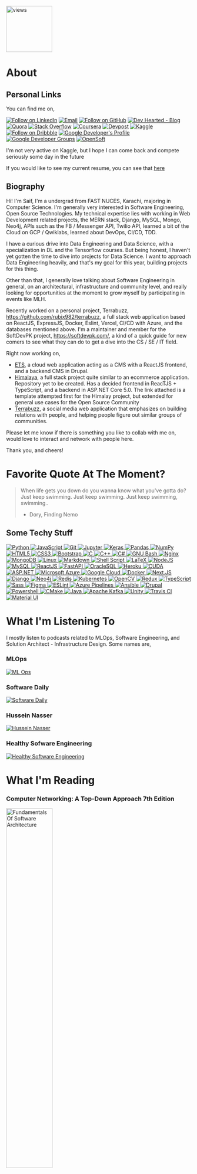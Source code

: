 <a href="https://github.com/rubix982"><img alt="views" title="Github views" src="https://komarev.com/ghpvc/?username=rubix982&style=flat-square" width="125"/></a>

<h1 align="left">About</h1>

<h2 align="left">Personal Links</h2>

You can find me on,

<p align="left">
  <a href="https://www.linkedin.com/in/saif-ul-islam-93786b187/"><img title="Follow on LinkedIn" src="https://img.shields.io/badge/LinkedIn-0077B5?style=for-the-badge&logo=linkedin&logoColor=white"/></a>
  <a href="mailto:saifulilsma84210@gmail.com"><img title="Email" src="https://img.shields.io/badge/Gmail-D14836?style=for-the-badge&logo=gmail&logoColor=white"/></a>
  <a href="https://github.com/rubix982"><img title="Follow on GitHub" src="https://img.shields.io/badge/GitHub-100000?style=for-the-badge&logo=github&logoColor=white"/></a>
  <a href="https://dev-hearted.software/"><img title="Dev Hearted - Blog" src="https://img.shields.io/badge/Ghost%20CMS%20Blog-100000?style=for-the-badge&logo=ghost&logoColor=738A94"/></a>
  <a href="https://www.quora.com/profile/Saif-Ul-Islam-67/"><img title="Quora" src="https://img.shields.io/badge/Quora-B92B27?style=for-the-badge&logo=quora&logoColor=fff"/></a>
  <a href="https://stackoverflow.com/users/10576072/saif-ul-islam"><img title="Stack Overflow" src="https://img.shields.io/badge/Stack%20Overflow-FE7A16?style=for-the-badge&logo=stack%20overflow&logoColor=fff"/></a>
  <a href="https://www.coursera.org/user/894a184e37e4c4bb50544fcdc21a4edd"><img title="Coursera" src="https://img.shields.io/badge/Coursera-0056D2?style=for-the-badge&logo=coursera&logoColor=fff"/></a>
  <a href="https://devpost.com/Rubix982"><img title="Devpost" src="https://img.shields.io/badge/Devpost-003E54?style=for-the-badge&logo=devpost&logoColor=fff"/></a>
  <a href="https://www.kaggle.com/rubix9821"><img title="Kaggle" src="https://img.shields.io/badge/Kaggle-20BEFF?style=for-the-badge&logo=kaggle&logoColor=fff"/></a>
  <a href="https://dribbble.com/Rubix982"><img title="Follow on Dribbble" src="https://img.shields.io/badge/Dribbble-EA4C89?style=for-the-badge&logo=dribbble&logoColor=white"/></a>
  <a href="https://developers.google.com/profile/u/107055126661372803507#account"><img title="Google Developer's Profile" src="https://img.shields.io/badge/Developers%20Google-4285F4?style=for-the-badge&logo=google&logoColor=white"/></a>  
  <a href="https://gdg.community.dev/u/mc88mk/#/about"><img title="Google Developer Groups" src="https://img.shields.io/badge/Google%20Developer%20Groups-023e8a?style=for-the-badge&logo=google&logoColor=white"/></a>
  <a href="https://opensoft.hashnode.dev/"><img title="OpenSoft" src="https://img.shields.io/badge/OpenSoft-2962FF?style=for-the-badge&logo=hashnode&logoColor=white"/></a>  
</p>

I'm not very active on Kaggle, but I hope I can come back and compete seriously some day in the future

If you would like to see my current resume, you can see that [here](https://drive.google.com/file/d/1Yl3ghc6-RM_1ZHA66YMFrQbyCocLjLYI/view?usp=sharing)

<h2 align="left">Biography</h2>

Hi! I'm Saif, I'm a undergrad from FAST NUCES, Karachi, majoring in Computer Science. I'm generally very interested in Software Engineering, Open Source Technologies. My technical expertise lies with working in Web Development related projects, the MERN stack, Django, MySQL, Mongo, Neo4j, APIs such as the FB / Messenger API, Twilio API, learned a bit of the Cloud on GCP / Qwiklabs, learned about DevOps, CI/CD, TDD. 

I have a curious drive into Data Engineering and Data Science, with a specialization in DL and the Tensorflow courses. But being honest, I haven't yet gotten the time to dive into projects for Data Science. I want to approach Data Engineering heavily, and that's my goal for this year, building projects for this thing.

Other than that, I generally love talking about Software Engineering in general, on an architectural, infrastructure and community level, and really looking for opportunities at the moment to grow myself by participating in events like MLH.

Recently worked on a personal project, Terrabuzz, https://github.com/rubix982/terrabuzz, a full stack web application based on ReactJS, ExpressJS, Docker, Eslint, Vercel, CI/CD with Azure, and the databases mentioned above. I'm a maintainer and member for the SoftDevPK project, https://softdevpk.com/, a kind of a quick guide for new comers to see what they can do to get a dive into the CS / SE / IT field.

Right now working on,

- [ETS](https://ets-beryl.vercel.app/), a cloud web application acting as a CMS with a ReactJS frontend, and a backend CMS in Drupal.
- [Himalaya](https://github.com/Rubix982/ASP.NET-ReactJS-Template), a full stack project quite similar to an ecommerce application. Repository yet to be created. Has a decided frontend in ReacTJS + TypeScript, and a backend in ASP.NET Core 5.0. The link attached is a template attempted first for the Himalay project, but extended for general use cases for the Open Source Community
- [Terrabuzz](https://github.com/rubix982/terrabuzz), a social media web application that emphasizes on building relations with people, and helping people figure out similar groups of communities.

Please let me know if there is something you like to collab with me on, would love to interact and network with people here. 

Thank you, and cheers!

<h1 align='left'>Favorite Quote At The Moment?</h1>

> When life gets you down do you wanna know 
> what you've gotta do? Just keep swimming. 
> Just keep swimming. Just keep swimming, swimming..
> - Dory, Finding Nemo

## Some Techy Stuff

<p align="left">
 <a href="#">
<img alt="Python" src="https://img.shields.io/badge/python%20-%2314354C.svg?&style=for-the-badge&logo=python&logoColor=white"/>
<img alt="JavaScript" src="https://img.shields.io/badge/javascript%20-%23323330.svg?&style=for-the-badge&logo=javascript&logoColor=%23F7DF1E"/>
<img alt="Git" src="https://img.shields.io/badge/git%20-%23F05033.svg?&style=for-the-badge&logo=git&logoColor=white"/>
<img alt="Jupyter" src="https://img.shields.io/badge/Jupyter%20-%23F37626.svg?&style=for-the-badge&logo=Jupyter&logoColor=white" />
<img alt="Keras" src="https://img.shields.io/badge/Keras%20-%23D00000.svg?&style=for-the-badge&logo=Keras&logoColor=white"/>
<img alt="Pandas" src="https://img.shields.io/badge/pandas%20-%23150458.svg?&style=for-the-badge&logo=pandas&logoColor=white" />
<img alt="NumPy" src="https://img.shields.io/badge/numpy%20-%23013243.svg?&style=for-the-badge&logo=numpy&logoColor=white" />
<img alt="HTML5" src="https://img.shields.io/badge/html5%20-%23E34F26.svg?&style=for-the-badge&logo=html5&logoColor=white"/>
<img alt="CSS3" src="https://img.shields.io/badge/css3%20-%231572B6.svg?&style=for-the-badge&logo=css3&logoColor=white"/>
<img alt="Bootstrap" src="https://img.shields.io/badge/bootstrap%20-%23563D7C.svg?&style=for-the-badge&logo=bootstrap&logoColor=white"/>
<img alt="C" src="https://img.shields.io/badge/c%20-%2300599C.svg?&style=for-the-badge&logo=c&logoColor=white"/>
<img alt="C++" src="https://img.shields.io/badge/c++%20-%2300599C.svg?&style=for-the-badge&logo=c%2B%2B&ogoColor=white"/>
<img alt="C#" src="https://img.shields.io/badge/c%23%20-%23239120.svg?&style=for-the-badge&logo=c-sharp&logoColor=white"/>
<img alt="GNU Bash" src="https://img.shields.io/badge/gnu%20bash-4EAA25?&style=for-the-badge&logo=gnu%20bash&logoColor=white"/>   
<img alt="Nginx" src="https://img.shields.io/badge/nginx%20-%23009639.svg?&style=for-the-badge&logo=nginx&logoColor=white"/>
<img alt="MongoDB" src ="https://img.shields.io/badge/MongoDB-%234ea94b.svg?&style=for-the-badge&logo=mongodb&logoColor=white"/>
<img alt="Linux" src="https://img.shields.io/badge/Ubuntu-E95420?style=for-the-badge&logo=ubuntu&logoColor=white" />
<img alt="Markdown" src="https://img.shields.io/badge/markdown-%23000000.svg?&style=for-the-badge&logo=markdown&logoColor=white"/>
<img alt="Shell Script" src="https://img.shields.io/badge/shell_script%20-%23121011.svg?&style=for-the-badge&logo=gnu-bash&logoColor=white"/>
<img alt="LaTeX" src="https://img.shields.io/badge/latex%20-%23008080.svg?&style=for-the-badge&logo=latex&logoColor=white"/>
<img alt="NodeJS" src="https://img.shields.io/badge/Nodejs-Nodejs?style=for-the-badge&logo=node.js&color=303030"/>
<img alt='MySQL' src="https://img.shields.io/badge/SQL-MySQL?style=for-the-badge&logo=mysql&color=F29111"/>
<img alt='ReactJS' src="https://img.shields.io/badge/ReactJS-ReactJS?style=for-the-badge&logo=react&color=303030"/>   
<img alt='FastAPI' src="https://img.shields.io/badge/FastAPI-FastAPI?style=for-the-badge&logo=fastapi&color=18191a"/>
<img alt='OracleSQL' src="https://img.shields.io/badge/OracleSQL-OracleSQL?style=for-the-badge&logo=oracle&color=F80000"/>
<img alt='Heroku' src="https://img.shields.io/badge/Heroku-Heroku?style=for-the-badge&logo=heroku&color=430098"/>
<img alt='CUDA' src="https://img.shields.io/badge/CUDA-CUDA?style=for-the-badge&logo=NVIDIA&color=1A1918"/>
<img alt='ASP.NET' src="https://img.shields.io/badge/ASPNET-ASPNET?style=for-the-badge&logo=.net&color=5C2D91"/>
<img alt='Microsoft Azure' src="https://img.shields.io/badge/Microsoft%20Azure-Microsoft%20Azure?style=for-the-badge&logo=microsoft%20azure&color=303030"/>
<img alt='Google Cloud' src="https://img.shields.io/badge/Google%20Cloud-Google%20Cloud?style=for-the-badge&logo=google%20cloud&color=242526"/>
<img alt='Docker' src="https://img.shields.io/badge/Docker-Docker?style=for-the-badge&logo=docker&color=18191a"/>
<img alt='Next.JS' src="https://img.shields.io/badge/NextJS-NextJS?style=for-the-badge&logo=next.js&color=000000"/>
<img alt="Django" src="https://img.shields.io/badge/Django-Django?style=for-the-badge&logo=django&color=092E20"/>
<img alt="Neo4j" src="https://img.shields.io/badge/Neo4j-Neo4j?style=for-the-badge&logo=neo4j&color=63b443"/>
<img alt="Redis" src="https://img.shields.io/badge/Redis-Redis?style=for-the-badge&logo=redis&color=1a191b"/>
<img alt="Kubernetes" src="https://img.shields.io/badge/Kubernetes-Kubernetes?style=for-the-badge&logo=kubernetes&logoColor=fff&color=326CE5"/>
<img alt="OpenCV" src="https://img.shields.io/badge/OpenCV-OpenCV?style=for-the-badge&logo=opencv&logoColor=fff&color=5C3EE8"/>
<img alt="Redux" src="https://img.shields.io/badge/Redux-Redux?style=for-the-badge&logo=redux&logoColor=fff&color=764ABC"/>
<img alt="TypeScript" src="https://img.shields.io/badge/TypeScript-TypeScript?style=for-the-badge&logo=typescript&logoColor=fff&color=3178C6"/>
<img alt="Sass" src="https://img.shields.io/badge/Sass-Sass?style=for-the-badge&logo=sass&logoColor=fff&color=CC6699"/>
<img alt="Figma" src="https://img.shields.io/badge/Figma-Figma?style=for-the-badge&logo=figma&logoColor=fff&color=F24E1E"/>
<img alt="ESLint" src="https://img.shields.io/badge/ESLint-ESLint?style=for-the-badge&logo=eslint&logoColor=fff&color=4B32C3"/>   
<img alt="Azure Pipelines" src="https://img.shields.io/badge/Azure%20Pipelines-Azure%20Pipelines?style=for-the-badge&logo=Azure%20Pipelines&logoColor=fff&color=2560E0"/>   
<img alt="Ansible" src="https://img.shields.io/badge/Ansible-Ansible?style=for-the-badge&logo=ansible&logoColor=fff&color=EE0000"/>
<img alt="Drupal" src="https://img.shields.io/badge/Drupal-0678BE?style=for-the-badge&logo=drupal&logoColor=fff&color=0678BE"/>
<img alt="Powershell" src="https://img.shields.io/badge/Powershell-Powershell?style=for-the-badge&logo=powershell&logoColor=fff&color=5391FE"/>
<img alt="CMake" src="https://img.shields.io/badge/CMake-CMake?style=for-the-badge&logo=cmake&logoColor=fff&color=064F8C"/>
<img alt="Java" src="https://img.shields.io/badge/Java-007396?style=for-the-badge&logo=java&logoColor=fff&color=007396"/>
<img alt="Apache Kafka" src="https://img.shields.io/badge/Apache%20Kafka-231F20?style=for-the-badge&logo=apache%20kafka&logoColor=fff&color=231F20"/>
<img alt="Unity" src="https://img.shields.io/badge/Unity-000000?style=for-the-badge&logo=unity&logoColor=fff&color=000000"/>
<img alt="Travis CI" src="https://img.shields.io/badge/travis%20ci-3EAAAF?style=for-the-badge&logo=travis%20ci&logoColor=fff&color=3EAAAF"/>
<img alt="Material UI" src="https://img.shields.io/badge/material%2dui-0081CB?style=for-the-badge&logo=material%2Dui&logoColor=fff&color=0081CB"/>   
 </a>
</p>

<h1 align="left">What I'm Listening To</h1>

I mostly listen to podcasts related to MLOps, Software Engineering, and Solution Architect - Infrastructure Design. Some names are,

### MLOps
<a href="https://podcasts.google.com/feed/aHR0cHM6Ly9mZWVkcy5tZWdhcGhvbmUuZm0vU0VENDg0Mzk4MTQwMQ?sa=X&ved=2ahUKEwjGpIWC3qTuAhUNwIUKHb35DiAQ9sEGegQIARAW">
<img alt="ML Ops" src="https://encrypted-tbn0.gstatic.com/images?q=tbn:ANd9GcRr34pF8yatG2okafwNcNuTr4iTiLI_nsz_w-qNHvcCMGEixt3m"/></a>

### Software Daily
<a href="https://podcasts.google.com/feed/aHR0cHM6Ly9mZWVkcy5tZWdhcGhvbmUuZm0vU0VENDg0Mzk4MTQwMQ?sa=X&ved=2ahUKEwjGpIWC3qTuAhUNwIUKHb35DiAQ9sEGegQIARAW">
<img alt="Software Daily" src="https://encrypted-tbn2.gstatic.com/images?q=tbn:ANd9GcRXZ_Kpfw4I5I0cWxroJ-U4S9xTqNY8JNxLjOKh4_LOJ9-3taA"/>
</a>

### Hussein Nasser
<a href="https://www.youtube.com/user/GISIGeometry">
<img alt="Hussein Nasser" src="https://encrypted-tbn3.gstatic.com/images?q=tbn:ANd9GcTsmIuMvyrwcNVQFeNpXi4zltwaFMAfi-7Wy1GptvcDhBbqOZiB"/>
</a>

### Healthy Sofware Engineering
<a href="https://www.youtube.com/channel/UCfe_znKY1ukrqlGActlFmaQ">
<img alt="Healthy Software Engineering" src="https://yt3.ggpht.com/ytc/AAUvwniN_rrNoHmuHwTrXYOglDQoUiswrhISeUCDgnsuBA=s88-c-k-c0x00ffffff-no-rj"/>
</a>

<h1 align="left">What I'm Reading</h1>

### Computer Networking: A Top-Down Approach 7th Edition
<a href="https://www.amazon.com/Fundamentals-Software-Architecture-Comprehensive-Characteristics/dp/1492043451">
<img alt="Fundamentals Of Software Architecture" style="width:50%;height:50%;" src="https://images-na.ssl-images-amazon.com/images/I/41PRw50Qa-L._SX218_BO1,204,203,200_QL40_FMwebp_.jpg"/>
</a>

<h1 align="left">Just some statistics</h1>

<!-- ![Saif's github Stats](https://github-readme-stats.vercel.app/api?username=Rubix982)
![Saif's Languages Stats](https://github-readme-stats.vercel.app/api/top-langs/?username=Rubix982&hide_langs_below=1&layout=compact) -->

[![Rubix982's github activity graph](https://activity-graph.herokuapp.com/graph?username=Rubix982&theme=github)](https://github.com/ashutosh00710/github-readme-activity-graph)

<div align='center'>
  <img src='https://user-images.githubusercontent.com/41635766/118509044-28352800-b749-11eb-8b8c-fdb1e5c4ab2d.png' alt='personal profile' />
</div>

<div align="center">
   <img src="https://github-profile-trophy.vercel.app/?username=rubix982&theme=flat&no-frame=true&margin-w=30" />
</div>
